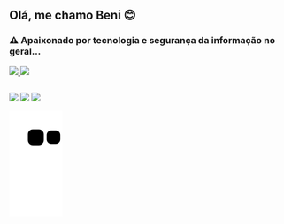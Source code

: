## Olá, me chamo Beni 😊
### ⚠️  Apaixonado por tecnologia e segurança da informação no geral...

  <a href="https://github.com/beniwh">
  <img height="180em" src="https://github-readme-stats.vercel.app/api?username=beniwh&show_icons=true&theme=dark&include_all_commits=true&count_private=true"/> <img height="180em" src="https://github-readme-stats.vercel.app/api/top-langs/?username=beniwh&layout=compact&langs_count=7&theme=dark"/>
</div>

  
  ##
 
<div> 
  <a href = "mailto:beniw@aalu.ufc.br"><img src="https://img.shields.io/badge/-Gmail-%23333?style=for-the-badge&logo=gmail&logoColor=white" target="_blank"></a>
  <a href="https://instagram.com/bhonori" target="_blank"><img src="https://img.shields.io/badge/-Instagram-%23E4405F?style=for-the-badge&logo=instagram&logoColor=white" target="_blank"></a>
  <a href="https://www.linkedin.com/in/beniwendel-honori-3532341b5/" target="_blank"><img src="https://img.shields.io/badge/-LinkedIn-%230077B5?style=for-the-badge&logo=linkedin&logoColor=white" target="_blank"></a> 
 
  ![Snake animation](https://github.com/rafaballerini/rafaballerini/blob/output/github-contribution-grid-snake.svg)
 
</div>
